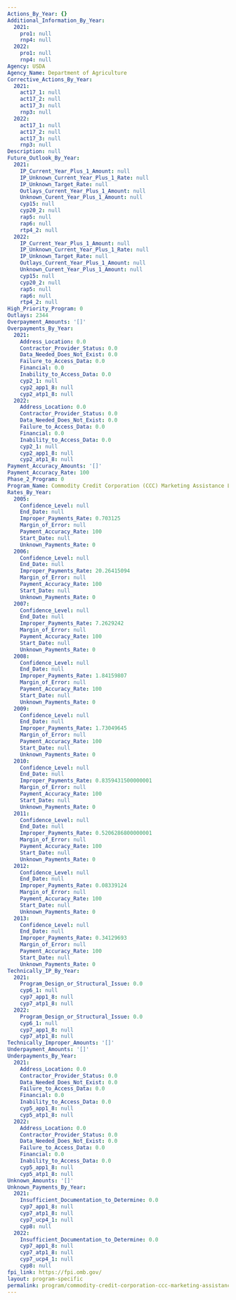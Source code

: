 ```yaml
---
Actions_By_Year: {}
Additional_Information_By_Year:
  2021:
    pro1: null
    rnp4: null
  2022:
    pro1: null
    rnp4: null
Agency: USDA
Agency_Name: Department of Agriculture
Corrective_Actions_By_Year:
  2021:
    act17_1: null
    act17_2: null
    act17_3: null
    rnp3: null
  2022:
    act17_1: null
    act17_2: null
    act17_3: null
    rnp3: null
Description: null
Future_Outlook_By_Year:
  2021:
    IP_Current_Year_Plus_1_Amount: null
    IP_Unknown_Current_Year_Plus_1_Rate: null
    IP_Unknown_Target_Rate: null
    Outlays_Current_Year_Plus_1_Amount: null
    Unknown_Curent_Year_Plus_1_Amount: null
    cyp15: null
    cyp20_2: null
    rap5: null
    rap6: null
    rtp4_2: null
  2022:
    IP_Current_Year_Plus_1_Amount: null
    IP_Unknown_Current_Year_Plus_1_Rate: null
    IP_Unknown_Target_Rate: null
    Outlays_Current_Year_Plus_1_Amount: null
    Unknown_Curent_Year_Plus_1_Amount: null
    cyp15: null
    cyp20_2: null
    rap5: null
    rap6: null
    rtp4_2: null
High_Priority_Program: 0
Outlays: 2344
Overpayment_Amounts: '[]'
Overpayments_By_Year:
  2021:
    Address_Location: 0.0
    Contractor_Provider_Status: 0.0
    Data_Needed_Does_Not_Exist: 0.0
    Failure_to_Access_Data: 0.0
    Financial: 0.0
    Inability_to_Access_Data: 0.0
    cyp2_1: null
    cyp2_app1_8: null
    cyp2_atp1_8: null
  2022:
    Address_Location: 0.0
    Contractor_Provider_Status: 0.0
    Data_Needed_Does_Not_Exist: 0.0
    Failure_to_Access_Data: 0.0
    Financial: 0.0
    Inability_to_Access_Data: 0.0
    cyp2_1: null
    cyp2_app1_8: null
    cyp2_atp1_8: null
Payment_Accuracy_Amounts: '[]'
Payment_Accuracy_Rate: 100
Phase_2_Program: 0
Program_Name: Commodity Credit Corporation (CCC) Marketing Assistance Loan (MAL)
Rates_By_Year:
  2005:
    Confidence_Level: null
    End_Date: null
    Improper_Payments_Rate: 0.703125
    Margin_of_Error: null
    Payment_Accuracy_Rate: 100
    Start_Date: null
    Unknown_Payments_Rate: 0
  2006:
    Confidence_Level: null
    End_Date: null
    Improper_Payments_Rate: 20.26415094
    Margin_of_Error: null
    Payment_Accuracy_Rate: 100
    Start_Date: null
    Unknown_Payments_Rate: 0
  2007:
    Confidence_Level: null
    End_Date: null
    Improper_Payments_Rate: 7.2629242
    Margin_of_Error: null
    Payment_Accuracy_Rate: 100
    Start_Date: null
    Unknown_Payments_Rate: 0
  2008:
    Confidence_Level: null
    End_Date: null
    Improper_Payments_Rate: 1.84159807
    Margin_of_Error: null
    Payment_Accuracy_Rate: 100
    Start_Date: null
    Unknown_Payments_Rate: 0
  2009:
    Confidence_Level: null
    End_Date: null
    Improper_Payments_Rate: 1.73049645
    Margin_of_Error: null
    Payment_Accuracy_Rate: 100
    Start_Date: null
    Unknown_Payments_Rate: 0
  2010:
    Confidence_Level: null
    End_Date: null
    Improper_Payments_Rate: 0.8359431500000001
    Margin_of_Error: null
    Payment_Accuracy_Rate: 100
    Start_Date: null
    Unknown_Payments_Rate: 0
  2011:
    Confidence_Level: null
    End_Date: null
    Improper_Payments_Rate: 0.5206286800000001
    Margin_of_Error: null
    Payment_Accuracy_Rate: 100
    Start_Date: null
    Unknown_Payments_Rate: 0
  2012:
    Confidence_Level: null
    End_Date: null
    Improper_Payments_Rate: 0.08339124
    Margin_of_Error: null
    Payment_Accuracy_Rate: 100
    Start_Date: null
    Unknown_Payments_Rate: 0
  2013:
    Confidence_Level: null
    End_Date: null
    Improper_Payments_Rate: 0.34129693
    Margin_of_Error: null
    Payment_Accuracy_Rate: 100
    Start_Date: null
    Unknown_Payments_Rate: 0
Technically_IP_By_Year:
  2021:
    Program_Design_or_Structural_Issue: 0.0
    cyp6_1: null
    cyp7_app1_8: null
    cyp7_atp1_8: null
  2022:
    Program_Design_or_Structural_Issue: 0.0
    cyp6_1: null
    cyp7_app1_8: null
    cyp7_atp1_8: null
Technically_Improper_Amounts: '[]'
Underpayment_Amounts: '[]'
Underpayments_By_Year:
  2021:
    Address_Location: 0.0
    Contractor_Provider_Status: 0.0
    Data_Needed_Does_Not_Exist: 0.0
    Failure_to_Access_Data: 0.0
    Financial: 0.0
    Inability_to_Access_Data: 0.0
    cyp5_app1_8: null
    cyp5_atp1_8: null
  2022:
    Address_Location: 0.0
    Contractor_Provider_Status: 0.0
    Data_Needed_Does_Not_Exist: 0.0
    Failure_to_Access_Data: 0.0
    Financial: 0.0
    Inability_to_Access_Data: 0.0
    cyp5_app1_8: null
    cyp5_atp1_8: null
Unknown_Amounts: '[]'
Unknown_Payments_By_Year:
  2021:
    Insufficient_Documentation_to_Determine: 0.0
    cyp7_app1_8: null
    cyp7_atp1_8: null
    cyp7_ucp4_1: null
    cyp8: null
  2022:
    Insufficient_Documentation_to_Determine: 0.0
    cyp7_app1_8: null
    cyp7_atp1_8: null
    cyp7_ucp4_1: null
    cyp8: null
fpi_link: https://fpi.omb.gov/
layout: program-specific
permalink: program/commodity-credit-corporation-ccc-marketing-assistance-loan-m-f00debd3.html
---
```

